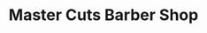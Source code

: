 ---
title: "Master Cuts Barber Shop"
url: /bay-harbor-islands/master-cuts-barber-shop/
shop: hairdresser
---